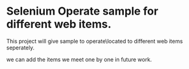# Selenium Operate sample for different web items.

This project will give sample to operate\located to different web items seperately.

we can add the items we meet one by one in future work.

